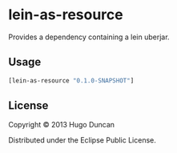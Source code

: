 # lein-as-resource

Provides a dependency containing a lein uberjar.

## Usage

```clj
[lein-as-resource "0.1.0-SNAPSHOT"]
```

## License

Copyright © 2013 Hugo Duncan

Distributed under the Eclipse Public License.
